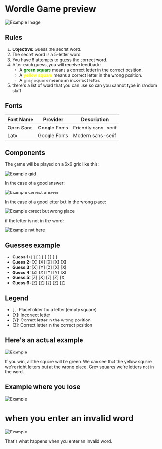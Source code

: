 # Wordle Game preview

![Example Image](assets/wordleexample.png)
## Rules
1. **Objective:** Guess the secret word.
2. The secret word is a 5-letter word.
3. You have 6 attempts to guess the correct word.
4. After each guess, you will receive feedback:
   - A <span style="color: green; font-weight: bold;">green square</span> means a correct letter in the correct position.
   - A <span style="color: yellow; font-weight: bold;">yellow square</span> means a correct letter in the wrong position.
   - A <span style="color: gray; font-weight: bold;">gray square</span> means an incorrect letter.
5. there's a list of word that you can use so can you cannot type in random stuff
## Fonts
| Font Name     | Provider          | Description                    |
| ------------- | ----------------- | ------------------------------ |
| Open Sans     | Google Fonts      | Friendly sans-serif            |
| Lato          | Google Fonts      | Modern sans-serif              |

## Components
 The game will be played on a 6x6 grid like this:

![Example grid](assets/grid.png)

In the case of a good answer:

![Example correct answer](assets/Green.png)

In the case of a good letter but in the wrong place:

![Example corect but wrong place](assets/yellow.png)

if the letter is not in the word:

![Example not here](assets/Grey.png)

## Guesses example
- **Guess 1:** [ ] [ ] [ ] [ ] [ ]
- **Guess 2:** [X] [X] [X] [X] [X]
- **Guess 3:** [X] [Y] [X] [X] [X]
- **Guess 4:** [Z] [X] [Y] [Y] [X]
- **Guess 5:** [Z] [X] [Z] [Z] [X]
- **Guess 6:** [Z] [Z] [Z] [Z] [Z]

## Legend
- [ ]: Placeholder for a letter (empty square)
- [X]: Incorrect letter
- [Y]: Correct letter in the wrong position
- [Z]: Correct letter in the correct position

## Here's an actual example

![Example](assets/exampleGame.png)

If you win, all the square will be green. We can see that the yellow square we're right letters but at the wrong place. Grey squares we're letters not in the word.

## Example where you lose

![Example](assets/wordleLose.png)

# when you enter an invalid word

![Example](assets/invalid.png)

That's what happens when you enter an invalid word.



